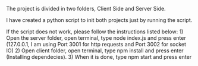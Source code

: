 The project is divided in two folders, Client Side and Server Side. 

I have created a python script to init both projects just by running the script.

If the script does not work, please follow the instructions listed below:
	1) Open the server folder, open terminal, type node index.js and press enter (127.0.0.1, I am using Port 3001 for http requests and Port 3002 for socket IO)
	2) Open client folder, open terminal, type npm install and press enter (Installing dependecies).
	3) When it is done, type npm start and press enter 

